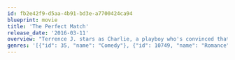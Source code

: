 ```yaml
---
id: fb2e42f9-d5aa-4b91-bd3e-a7700424ca94
blueprint: movie
title: 'The Perfect Match'
release_date: '2016-03-11'
overview: "Terrence J. stars as Charlie, a playboy who's convinced that relationships are dead. His two best friends, Donald Faison and Robert C. Riley, bet him that if he sticks to one woman for one month, he's bound to get attached. Charlie denies this until he crosses paths with the beautiful and mysterious Eva, played by singer/actress Cassie. They may agree to a casual affair, but eventually Charlie is questioning whether he may actually want more."
genres: '[{"id": 35, "name": "Comedy"}, {"id": 10749, "name": "Romance"}]'
---
```

